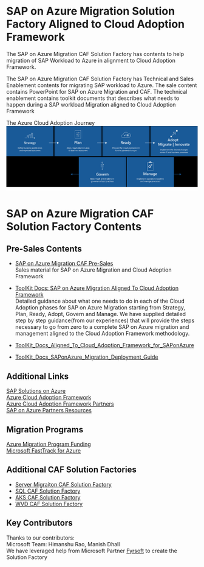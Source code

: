 # SAP on Azure Migration Solution Factory Aligned to Cloud Adoption Framework # 
The SAP on Azure Migration CAF Solution Factory has contents to help migration of SAP Workload to Azure in alignment to Cloud Adoption Framework. 

The SAP on Azure Migration CAF Solution Factory has Technical and Sales Enablement contents for migrating SAP workload to Azure. The sale content contains PowerPoint for SAP on Azure Migration and CAF. The technical enablement contains toolkit documents that describes what needs to happen during a SAP workload Migration aligned to Cloud Adoption Framework  

 The Azure Cloud Adoption Journey
 ![CAF](/CAF.png)

# SAP on Azure Migration CAF Solution Factory Contents

## Pre-Sales Contents    
 * [SAP on Azure Migration CAF Pre-Sales](/SalesEnablement/)   
   Sales material for SAP on Azure Migration and Cloud Adoption Framework

* [ToolKit Docs: SAP on Azure Migration Aligned To Cloud Adoption Framework](/TechnicalEnablement)  
   Detailed guidance about what one needs to do in each of the Cloud Adoption phases for SAP on Azure Migration starting from Strategy, Plan, Ready, Adopt, Govern and Manage. We have supplied detailed step by step guidance(from our experiences) that will provide the steps necessary to go from zero to a complete SAP on Azure migration and management aligned to the Cloud Adoption Framework methodology.
 * [ToolKit_Docs_Aligned_To_Cloud_Adoption_Framework_for_SAPonAzure](/TechnicalEnablement/Microsoft_Azure_CAF_Enablement_Kit_for_Partners_SAPonAzure.docx)
 * [ToolKit_Docs_SAPonAzure_Migration_Deployment_Guide](/TechnicalEnablement/Microsoft_Azure_CAF_Enablement_Kit_for_Partners_SAPonAzure_Deployment_Guide.docx)  
    
## Additional Links
 [SAP Solutions on Azure](https://azure.microsoft.com/en-us/solutions/sap/)  
 [Azure Cloud Adoption Framework](https://www.microsoft.com/azure/partners/b/enable/cloud-adoption-framework)  
 [Azure Cloud Adoption Framework Partners](https://www.microsoft.com/azure/partners/adopt?filters=all)  
 [SAP on Azure Partners Resources](https://azure.microsoft.com/en-us/solutions/sap/partners/)  

## Migration Programs  
 [Azure Migration Program Funding](https://azure.microsoft.com/en-us/migration/migration-program)   
 [Microsoft FastTrack for Azure](https://azure.microsoft.com/en-us/programs/azure-fasttrack)  

 ## Additional CAF Solution Factories
 * [Server Migraiton CAF Solution Factory](https://github.com/Azure/ServerMigration_CAF_SolutionFactory)
 * [SQL CAF Solution Factory](https://github.com/Azure/SQL_CAF_SolutionFactory)
 * [AKS CAF Solution Factory](https://github.com/Azure/AKS_CAF_SolutionFactory)
 * [WVD CAF Solution Factory](https://github.com/Azure/CAF_WVD_SolutionFactory)

## Key Contributors  
Thanks to our contributors:  
Microsoft Team: Himanshu Rao, Manish Dhall    
We have leveraged help from Microsoft Partner [Fyrsoft](https://www.fyrsoft.com/) to create the Solution Factory   
